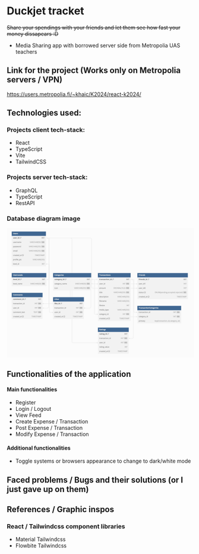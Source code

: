 # Duckjet tracket
<del>Share your spendings with your friends and let them see how fast your money dissapears :D</del>
- Media Sharing app with borrowed server side from Metropolia UAS teachers

## Link for the project (Works only on Metropolia servers / VPN)
<https://users.metropolia.fi/~khaic/K2024/react-k2024/>


## Technologies used:
### Projects client tech-stack: 
- React
- TypeScript 
- Vite
- TailwindCSS

### Projects server tech-stack:
- GraphQL
- TypeScript
- RestAPI

### Database diagram image
![DBdiagram](img/FinanceTrackAppDB.jpeg)

## Functionalities of the application
#### Main functionalities
- Register
- Login / Logout
- View Feed
- Create Expense / Transaction
- Post Expense / Transaction
- Modify Expense / Transaction


#### Additional functionalities

- Toggle systems or browsers appearance to change to dark/white mode

## Faced problems / Bugs and their solutions (or I just gave up on them) 



## References / Graphic inspos
### React / Tailwindcss component libraries
- Material Tailwindcss
- Flowbite Tailwindcss 
